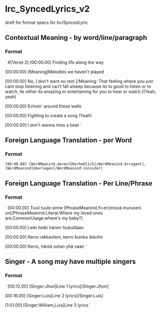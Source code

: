 # lrc_SyncedLyrics_v2
draft for format specs for lrc/SyncedLyric

## Contextual Meaning - by word/line/paragraph

### Format

`
#[Verse 2]
[00:00.00] Finding life along the way

[00:00.00] [Meaning]Melodies we haven't played

[00:00.00] No, I don't want no rest [/Meaning: That feeling where you just cant stop listening and can’t fall alseep because its to good to listen or to watch, its either its amazing or entertaining for you to hear or watch.](Yeah, yeah)

[00:00.00] Echoin' around these walls

[00:00.00] Fighting to create a song (Yeah)

[00:00.00] I don't wanna miss a beat
`

## Foreign Language Translation - per Word 

### Format

`
[00:00.00] [WordMeanind,de>en]Überheblich[/WordMeanind:Arrogant], [WordMeanind]überlegen[/WordMeanind:consider]
`

## Foreign Language Translation - Per Line/Phrase

### Format

`
[00:00.00] Tuuli tuule sinne [PhraseMeanind,fi>en]missä muruseni on[/PhraseMeanind:Literal:Where my loved ones are,CommonUsage:where's my baby?]

[00:00.00] Leiki hetki hänen hiuksillaan

[00:00.00] Kerro rakkauteni, kerro kuinka ikävöin

[00:00.00] Kerro, häntä ootan yhä vaan
`

## Singer - A song may have multiple singers

### Format

`
[00:12.00] [Singer:Jhon]Line 1 lyrics[/Singer:Jhon]

[00:16.00] [Singer:Luis]Line 2 lyrics[/Singer:Luis]

[1:01.00] [Singer:William,Luis]Line 3 lyrics
`
